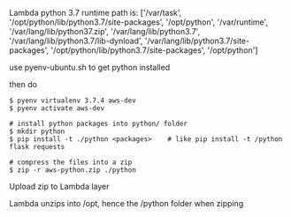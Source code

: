 Lambda python 3.7 runtime path is:
['/var/task', '/opt/python/lib/python3.7/site-packages', '/opt/python', '/var/runtime', '/var/lang/lib/python37.zip', '/var/lang/lib/python3.7', '/var/lang/lib/python3.7/lib-dynload', '/var/lang/lib/python3.7/site-packages', '/opt/python/lib/python3.7/site-packages', '/opt/python']

use pyenv-ubuntu.sh to get python installed

then do
```
$ pyenv virtualenv 3.7.4 aws-dev
$ pyenv activate aws-dev

# install python packages into python/ folder
$ mkdir python
$ pip install -t ./python <packages>	# like pip install -t /python flask requests

# compress the files into a zip
$ zip -r aws-python.zip ./python
```
Upload zip to Lambda layer

Lambda unzips into /opt, hence the /python folder when zipping
